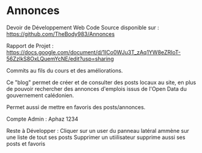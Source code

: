 # Annonces
Devoir de Développement Web
Code Source disponible sur :
	https://github.com/TheBody983/Annonces
	
Rapport de Projet :
	https://docs.google.com/document/d/1ICo0WJu3T_zAq1YW8eZRIoT-56ZzlkS8OxLQuemYcNE/edit?usp=sharing

Commits au fils du cours et des améliorations.

Ce "blog" permet de créer et de consulter des posts locaux au site, en plus de pouvoir rechercher des annonces d'emplois issus de l'Open Data du gouvernement calédonien.

Permet aussi de mettre en favoris des posts/annonces.

Compte Admin :
	Aphaz 
	1234
	
Reste à Développer :
	Cliquer sur un user du panneau latéral ammène sur une liste de tout ses posts
	Supprimer un utiilisateur supprime aussi ses posts et favoris